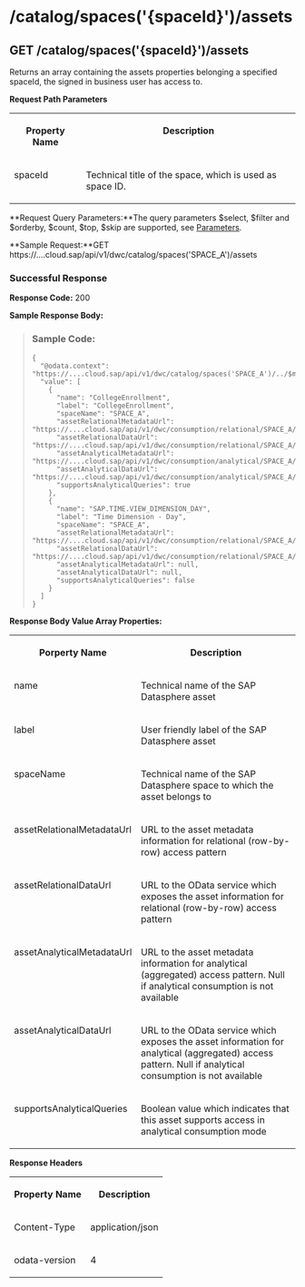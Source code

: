 <!-- loio1c0186c5b3ae4993946b8333ab8b5c67 -->

# /catalog/spaces\('\{spaceId\}'\)/assets



<a name="loio1c0186c5b3ae4993946b8333ab8b5c67__section_fbk_nr1_55b"/>

## GET /catalog/spaces\('\{spaceId\}'\)/assets

Returns an array containing the assets properties belonging a specified spaceId, the signed in business user has access to.

**Request Path Parameters**


<table>
<tr>
<th valign="top">

Property Name



</th>
<th valign="top">

Description



</th>
</tr>
<tr>
<td valign="top">

spaceId



</td>
<td valign="top">

Technical title of the space, which is used as space ID.



</td>
</tr>
</table>

**Request Query Parameters:**The query parameters $select, $filter and $orderby, $count, $top, $skip are supported, see [Parameters](consume-data-via-an-odata-service-7a45360.md#loio7a453609c8694b029493e7d87e0de60a__section_request_parameters).

**Sample Request:**GET https://....cloud.sap/api/v1/dwc/catalog/spaces\('SPACE\_A'\)/assets



### Successful Response

**Response Code:** 200

**Sample Response Body:**

> ### Sample Code:  
> ```
> {
>   "@odata.context": "https://....cloud.sap/api/v1/dwc/catalog/spaces('SPACE_A')/../$metadata#assets",
>   "value": [    
>     {
>       "name": "CollegeEnrollment",
>       "label": "CollegeEnrollment",
>       "spaceName": "SPACE_A",
>       "assetRelationalMetadataUrl": "https://....cloud.sap/api/v1/dwc/consumption/relational/SPACE_A/CollegeEnrollment/$metadata",
>       "assetRelationalDataUrl": "https://....cloud.sap/api/v1/dwc/consumption/relational/SPACE_A/CollegeEnrollment",
>       "assetAnalyticalMetadataUrl": "https://....cloud.sap/api/v1/dwc/consumption/analytical/SPACE_A/CollegeEnrollment/$metadata",
>       "assetAnalyticalDataUrl": "https://....cloud.sap/api/v1/dwc/consumption/analytical/SPACE_A/CollegeEnrollment",
>       "supportsAnalyticalQueries": true
>     },
>     {
>       "name": "SAP.TIME.VIEW_DIMENSION_DAY",
>       "label": "Time Dimension - Day",
>       "spaceName": "SPACE_A",
>       "assetRelationalMetadataUrl": "https://....cloud.sap/api/v1/dwc/consumption/relational/SPACE_A/SAP.TIME.VIEW_DIMENSION_DAY/$metadata",
>       "assetRelationalDataUrl": "https://....cloud.sap/api/v1/dwc/consumption/relational/SPACE_A/SAP.TIME.VIEW_DIMENSION_DAY",
>       "assetAnalyticalMetadataUrl": null,
>       "assetAnalyticalDataUrl": null,
>       "supportsAnalyticalQueries": false
>     }
>   ]
> }
> ```

**Response Body Value Array Properties:**


<table>
<tr>
<th valign="top">

Porperty Name



</th>
<th valign="top">

Description



</th>
</tr>
<tr>
<td valign="top">

name



</td>
<td valign="top">

Technical name of the SAP Datasphere asset



</td>
</tr>
<tr>
<td valign="top">

label



</td>
<td valign="top">

User friendly label of the SAP Datasphere asset



</td>
</tr>
<tr>
<td valign="top">

spaceName



</td>
<td valign="top">

Technical name of the SAP Datasphere space to which the asset belongs to



</td>
</tr>
<tr>
<td valign="top">

assetRelationalMetadataUrl



</td>
<td valign="top">

URL to the asset metadata information for relational \(row-by-row\) access pattern



</td>
</tr>
<tr>
<td valign="top">

assetRelationalDataUrl



</td>
<td valign="top">

URL to the OData service which exposes the asset information for relational \(row-by-row\) access pattern



</td>
</tr>
<tr>
<td valign="top">

assetAnalyticalMetadataUrl



</td>
<td valign="top">

URL to the asset metadata information for analytical \(aggregated\) access pattern. Null if analytical consumption is not available



</td>
</tr>
<tr>
<td valign="top">

assetAnalyticalDataUrl



</td>
<td valign="top">

URL to the OData service which exposes the asset information for analytical \(aggregated\) access pattern. Null if analytical consumption is not available



</td>
</tr>
<tr>
<td valign="top">

supportsAnalyticalQueries



</td>
<td valign="top">

Boolean value which indicates that this asset supports access in analytical consumption mode



</td>
</tr>
</table>

**Response Headers**


<table>
<tr>
<th valign="top">

Property Name



</th>
<th valign="top">

Description



</th>
</tr>
<tr>
<td valign="top">

Content-Type



</td>
<td valign="top">

application/json



</td>
</tr>
<tr>
<td valign="top">

odata-version



</td>
<td valign="top">

4



</td>
</tr>
</table>

